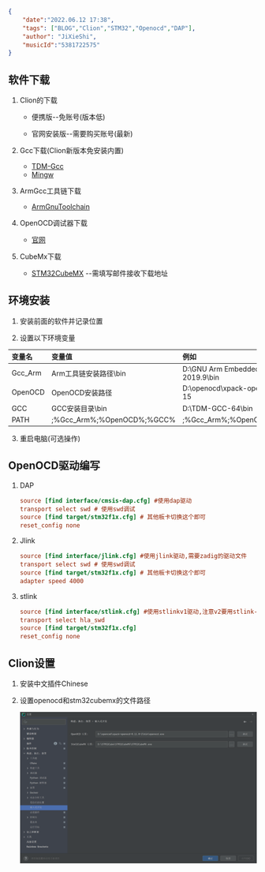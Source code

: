 ```json
{
    "date":"2022.06.12 17:38",
    "tags": ["BLOG","Clion","STM32","Openocd","DAP"],
    "author": "JiXieShi",
    "musicId":"5381722575"
}
```

## 软件下载

1. Clion的下载

   - 便携版--免账号(版本低)

     [Clion2021.1.2]: https://www.ghxi.com/clion.html	"果壳剥壳"

   - 官网安装版--需要购买账号(最新)

     [最新]: https://www.jetbrains.com/clion/	"Jetbrains"

2. Gcc下载(Clion新版本免安装内置)
   - [TDM-Gcc](https://jmeubank.github.io/tdm-gcc/)
   - [Mingw](https://www.mingw-w64.org/downloads/)

3. ArmGcc工具链下载
   - [ArmGnuToolchain](https://developer.arm.com/downloads/-/gnu-rm)
4. OpenOCD调试器下载
   - [官网](https://openocd.org/)
5. CubeMx下载
   - [STM32CubeMX](https://www.st.com/content/st_com/en/products/development-tools/software-development-tools/stm32-software-development-tools/stm32-configurators-and-code-generators/stm32cubemx.html#get-software) --需填写邮件接收下载地址

## 环境安装

1. 安装前面的软件并记录位置

2. 设置以下环境变量

| 变量名  | 变量值                     | 例如                                       |
| :------ | :------------------------- | :----------------------------------------- |
| Gcc_Arm | Arm工具链安装路径\bin      | D:\GNU Arm Embedded Toolchain\9 2019.9\bin |
| OpenOCD | OpenOCD安装路径            | D:\openocd\xpack-openocd-0.10.0-15         |
| GCC     | GCC安装目录\bin            | D:\TDM-GCC-64\bin                          |
| PATH    | ;%Gcc_Arm%;%OpenOCD%;%GCC% | ;%Gcc_Arm%;%OpenOCD%;%GCC%                 |

3. 重启电脑(可选操作)

## OpenOCD驱动编写

1. DAP

   ```ini
   source [find interface/cmsis-dap.cfg] #使用dap驱动
   transport select swd # 使用swd调试
   source [find target/stm32f1x.cfg] # 其他板卡切换这个即可
   reset_config none
   ```

2. Jlink

   ```ini
   source [find interface/jlink.cfg] #使用jlink驱动,需要zadig的驱动文件
   transport select swd # 使用swd调试
   source [find target/stm32f1x.cfg] # 其他板卡切换这个即可
   adapter speed 4000
   ```

3. stlink

   ```ini
   source [find interface/stlink.cfg] #使用stlinkv1驱动,注意v2要用stlink-v2.cfg或者stlink-v2-1.cfg
   transport select hla_swd
   source [find target/stm32f1x.cfg]
   reset_config none
   ```

## Clion设置

1. 安装中文插件Chinese

2. 设置openocd和stm32cubemx的文件路径

   ![设置文件路径](./assets/images/Clion/%E8%AE%BE%E7%BD%AE%E6%96%87%E4%BB%B6%E8%B7%AF%E5%BE%84.png)

